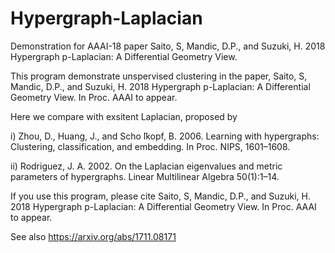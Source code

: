 # Hypergraph-Laplacian
Demonstration for AAAI-18 paper Saito, S, Mandic, D.P., and Suzuki, H. 2018 Hypergraph p-Laplacian: A Differential Geometry View.

This program demonstrate unspervised clustering in the paper, Saito, S, Mandic, D.P., and Suzuki, H. 2018 Hypergraph p-Laplacian: A Differential Geometry View. In Proc. AAAI to appear.

Here we compare with exsitent Laplacian, proposed by 

i) Zhou, D., Huang, J., and Scho ̈lkopf, B. 2006. Learning with hypergraphs: Clustering, classification, and embedding. In Proc. NIPS, 1601–1608.

ii) Rodriguez, J. A. 2002. On the Laplacian eigenvalues and metric parameters of hypergraphs. Linear Multilinear Algebra 50(1):1–14.


If you use this program, please cite
Saito, S, Mandic, D.P., and Suzuki, H. 2018 Hypergraph p-Laplacian: A Differential Geometry View. In Proc. AAAI to appear.

See also https://arxiv.org/abs/1711.08171
